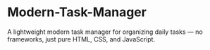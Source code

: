 # Modern-Task-Manager
A lightweight modern task manager for organizing daily tasks — no frameworks, just pure HTML, CSS, and JavaScript.
